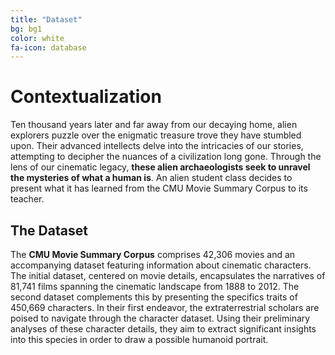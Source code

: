 ```yaml
---
title: "Dataset"
bg: bg1
color: white
fa-icon: database
---
```


# Contextualization

Ten thousand years later and far away from our decaying home, alien explorers puzzle over the enigmatic treasure trove they have stumbled upon. Their advanced intellects delve into the intricacies of our stories, attempting to decipher the nuances of a civilization long gone. Through the lens of our cinematic legacy, **these alien archaeologists seek to unravel the mysteries of what a human is**. An alien student class decides to present what it has learned from the CMU Movie Summary Corpus to its teacher.

## The Dataset

The **CMU Movie Summary Corpus** comprises 42,306 movies and an accompanying dataset featuring information about cinematic characters. The initial dataset, centered on movie details, encapsulates the narratives of 81,741 films spanning the cinematic landscape from 1888 to 2012. The second dataset complements this by presenting the specifics traits of 450,669 characters. In their first endeavor, the extraterrestrial scholars are poised to navigate through the character dataset. Using their preliminary analyses of these character details, they aim to extract significant insights into this species in order to draw a possible humanoid portrait.